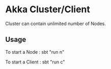 # Akka Cluster/Client
Cluster can contain unlimited number of Nodes.
## Usage
To start a Node  :
    sbt "run n" 

To start a Client :
    sbt "run c"
